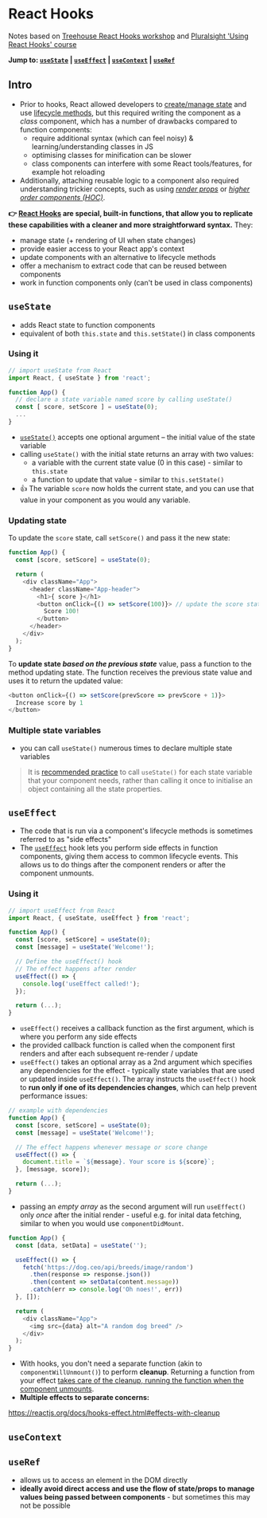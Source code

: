 # React Hooks
Notes based on [Treehouse React Hooks workshop](https://teamtreehouse.com/library/react-hooks) and [Pluralsight 'Using React Hooks' course](https://app.pluralsight.com/library/courses/using-react-hooks/table-of-contents)

**Jump to: [`useState`](#usestate) | [`useEffect`](#useeffect) | [`useContext`](#usecontext) | [`useRef`](#useref)**

## Intro
- Prior to hooks, React allowed developers to [create/manage state](React-Notes.md#paw_prints-state) and use [lifecycle methods](React-Notes.md#paw_prints-lifecycle-methods), but this required writing the component as a _class_ component, which has a number of drawbacks compared to function components:
  - require additional syntax (which can feel noisy) & learning/understanding classes in JS
  - optimising classes for minification can be slower
  - class components can interfere with some React tools/features, for example hot reloading
- Additionally, attaching reusable logic to a component also required understanding trickier concepts, such as using [_render props_](https://reactjs.org/docs/render-props.html) or [_higher order components (HOC)_](https://reactjs.org/docs/higher-order-components.html).


**👉 [React Hooks](https://reactjs.org/docs/hooks-intro.html) are special, built-in functions, that allow you to replicate these capabilities with a cleaner and more straightforward syntax.** They:
- manage state (+ rendering of UI when state changes)
- provide easier access to your React app's context
- update components with an alternative to lifecycle methods
- offer a mechanism to extract code that can be reused between components
- work in function components only (can't be used in class components)


## `useState`
- adds React state to function components
- equivalent of both `this.state` and `this.setState(`) in class components

### Using it
```js
// import useState from React
import React, { useState } from 'react';

function App() {
  // declare a state variable named score by calling useState()
  const [ score, setScore ] = useState(0);
  ...
}
```
- [`useState()`](https://reactjs.org/docs/hooks-reference.html#usestate) accepts one optional argument – the initial value of the state variable
- calling `useState()` with the initial state returns an array with two values:
  - a variable with the current state value (0 in this case) - similar to `this.state`
  - a function to update that value - similar to `this.setState()`
- 👍 The variable `score` now holds the current state, and you can use that value in your component as you would any variable.

### Updating state
To update the `score` state, call `setScore()` and pass it the new state:
```js
function App() {
  const [score, setScore] = useState(0);

  return (
    <div className="App">
      <header className="App-header">
        <h1>{ score }</h1>
        <button onClick={() => setScore(100)}> // update the score state
          Score 100!
        </button>
      </header>
    </div>
  );
}
```

To **update state *based on the previous state*** value, pass a function to the method updating state. The function receives the previous state value and uses it to return the updated value:
```js
<button onClick={() => setScore(prevScore => prevScore + 1)}>
  Increase score by 1
</button>
```

### Multiple state variables
- you can call `useState()` numerous times to declare multiple state variables

> It is [recommended practice](https://reactjs.org/docs/hooks-faq.html#should-i-use-one-or-many-state-variables) to call `useState()` for each state variable that your component needs, rather than calling it once to initialise an object containing all the state properties.


## `useEffect`
- The code that is run via a component's lifecycle methods is sometimes referred to as "side effects"
- The [`useEffect`](https://reactjs.org/docs/hooks-reference.html#useeffect) hook lets you perform side effects in function components, giving them access to common lifecycle events. This allows us to do things after the component renders or after the component unmounts.

### Using it
```js
// import useEffect from React
import React, { useState, useEffect } from 'react';

function App() {
  const [score, setScore] = useState(0);
  const [message] = useState('Welcome!');

  // Define the useEffect() hook
  // The effect happens after render
  useEffect(() => {
    console.log('useEffect called!');   
  });

  return (...);
}
```
- `useEffect()` receives a callback function as the first argument, which is where you perform any side effects
- the provided callback function is called when the component first renders and after each subsequent re-render / update
- `useEffect()` takes an optional array as a 2nd argument which specifies any dependencies for the effect - typically state variables that are used or updated inside `useEffect()`. The array instructs the `useEffect()` hook to **run only if one of its dependencies changes**, which can help prevent performance issues:

```js
// example with dependencies
function App() {
  const [score, setScore] = useState(0);
  const [message] = useState('Welcome!');

  // The effect happens whenever message or score change
  useEffect(() => {
    document.title = `${message}. Your score is ${score}`;
  }, [message, score]);

  return (...);
}
```

- passing an *empty array* as the second argument will run `useEffect()` only *once* after the initial render - useful e.g. for inital data fetching, similar to when you would use `componentDidMount`.

```js
function App() {
  const [data, setData] = useState('');

  useEffect(() => {
    fetch('https://dog.ceo/api/breeds/image/random')
      .then(response => response.json())
      .then(content => setData(content.message))
      .catch(err => console.log('Oh noes!', err))
  }, []);

  return (
    <div className="App">
      <img src={data} alt="A random dog breed" />
    </div>
  );
}
```

- With hooks, you don't need a separate function (akin to `componentWillUnmount()`) to perform **cleanup**. Returning a function from your effect [takes care of the cleanup, running the function when the component unmounts](https://reactjs.org/docs/hooks-effect.html#effects-with-cleanup).
- **Multiple effects to separate concerns:** 

https://reactjs.org/docs/hooks-effect.html#effects-with-cleanup


## `useContext`



## `useRef`
- allows us to access an element in the DOM directly
- **ideally avoid direct access and use the flow of state/props to manage values being passed between components** - but sometimes this may not be possible

